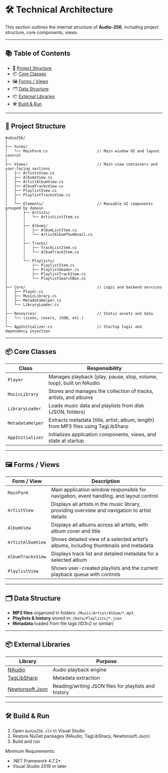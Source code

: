 # 🛠 Technical Architecture

This section outlines the internal structure of **Audio-256**, including project structure, core components, views.

---

## 📚 Table of Contents

- 📁 [Project Structure](#-project-structure)
- 📦 [Core Classes](#-core-classes)
- 🖼 [Forms / Views](#-forms--views)
- 🗂 [Data Structure](#-data-structure)
- 📦 [External Libraries](#-external-libraries)
- 🛠 [Build & Run](#-build--run)

---

## 📁 Project Structure

```plaintext
Audio256/
│
├── Forms/
│   └── MainForm.cs                      // Main window UI and layout control
│
├── Views/                               // Main view containers and user-facing sections
│   ├── ArtistsView.cs
│   ├── AlbumsView.cs
│   ├── ArtistAlbumView.cs
│   ├── AlbumTracksView.cs
│   ├── PlaylistView.cs
│   ├── PlaylistTracksView.cs
│   │
│   └── Elements/                        // Reusable UI components grouped by domain
│       ├── Artists/
│       │   └── ArtistListItem.cs
│       │
│       ├── Albums/
│       │   ├── AlbumListItem.cs
│       │   └── ArtistAlbumThumbnail.cs
│       │
│       ├── Tracks/
│       │   ├── TrackListItem.cs
│       │   └── AlbumTrackItem.cs
│       │
│       └── Playlists/
│           ├── PlaylistItem.cs
│           ├── PlaylistHeader.cs
│           ├── PlaylistTrackItem.cs
│           └── PlaylistSearchBox.cs
│
├── Core/                                // Logic and backend services
│   ├── Player.cs
│   ├── MusicLibrary.cs
│   ├── MetadataHelper.cs
│   └── LibraryLoader.cs
│
├── Resources/                           // Static assets and data
│   └── (icons, covers, JSON, etc.)
│
└── AppInitializer.cs                    // Startup logic and dependency injection
```  

---

## 📦 Core Classes

| Class | Responsibility |
|-------|----------------|
| `Player` | Manages playback (play, pause, stop, volume, loop), built on NAudio |
| `MusicLibrary` | Stores and manages the collection of tracks, artists, and albums |
| `LibraryLoader` | Loads music data and playlists from disk (JSON, folders) |
| `MetadataHelper` | Extracts metadata (title, artist, album, length) from MP3 files using TagLibSharp |
| `AppInitializer` | Initializes application components, views, and state at startup |

---

## 🖼 Forms / Views

| Form / View | Description |
|-------------|-------------|
| `MainForm` | Main application window responsible for navigation, event handling, and layout control |
| `ArtistView` | Displays all artists in the music library, providing overview and navigation to artist details |
| `AlbumView` | Displays all albums across all artists, with album cover and title |
| `ArtistAlbumView` | Shows detailed view of a selected artist’s albums, including thumbnails and metadata |
| `AlbumTracksView` | Displays track list and detailed metadata for a selected album |
| `PlaylistView` | Shows user-created playlists and the current playback queue with controls |

---

## 🗂 Data Structure

- **MP3 files** organized in folders: `/Music/Artist/Album/*.mp3`
- **Playlists & history** stored in: `/Data/Playlists/*.json`
- **Metadata** loaded from file tags (ID3v2 or similar)

---

## 📦 External Libraries

| Library | Purpose |
|--------|---------|
| [NAudio](https://github.com/naudio/NAudio) | Audio playback engine |
| [TagLibSharp](https://github.com/mono/taglib-sharp) | Metadata extraction |
| [Newtonsoft.Json](https://www.newtonsoft.com/json) | Reading/writing JSON files for playlists and history |

---

## 🛠 Build & Run

1. Open `Audio256.sln` in Visual Studio
2. Restore NuGet packages (NAudio, TagLibSharp, Newtonsoft.Json)
3. Build and run

Minimum Requirements:
- .NET Framework 4.7.2+
- Visual Studio 2019 or later